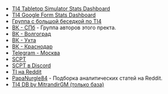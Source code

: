 * [TI4 Tabletop Simulator Stats Dashboard](https://datastudio.google.com/reporting/3b435bf2-2100-488c-a424-130f1d22ebb0/page/pE58B)
* [TI4 Google Form Stats Dashboard](https://datastudio.google.com/reporting/cb0b987b-5105-4aa4-8c8a-53d809833965/page/J2F0B)
* [Группа с большой беседкой по TI4](https://vk.com/spacestrategy)
* [ВК - СПб](https://vk.com/spb_ti3ed) - Группа авторов этого пректа.
* [ВК - Волгоград](https://vk.com/twilightimperium_vlg)
* [ВК - Ухта](https://vk.com/tiukhta)
* [ВК - Краснодар](https://vk.com/tikrd)
* [Telegram - Москва](https://t.me/+IqQ5U1-wQEQ2NzM6)
* [SCPT](https://spacecatspeaceturtles.com/)
* [SCPT в Discord](https://discord.gg/Q5kPZSEf)
* [TI на Reddit](https://www.reddit.com/r/twilightimperium/)
* [PapaNurgle84](https://www.reddit.com/user/Papa_Nurgle_84/posts/) - Подборка аналитических статей на Reddit.
* [TI4 DB by MitrandirGM (только база)](https://docs.google.com/spreadsheets/d/1tlaUvsF2OiBCPbQFyCiyDiorixmXFXVWGVCJsSK_zAo/edit#gid=201186600)
